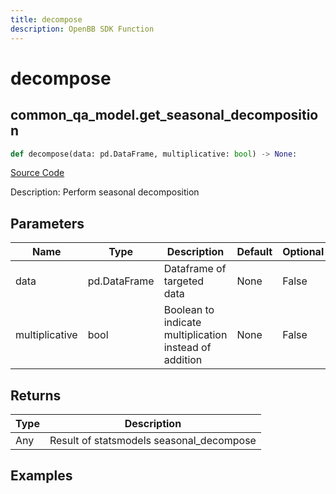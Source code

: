 ```yaml
---
title: decompose
description: OpenBB SDK Function
---
```

# decompose

## common_qa_model.get_seasonal_decomposition

```python
def decompose(data: pd.DataFrame, multiplicative: bool) -> None:
```
[Source Code](https://github.com/OpenBB-finance/OpenBBTerminal/tree/main/openbb_terminal/common/quantitative_analysis/qa_model.py#L45)

Description: Perform seasonal decomposition

## Parameters

| Name | Type | Description | Default | Optional |
| ---- | ---- | ----------- | ------- | -------- |
| data | pd.DataFrame | Dataframe of targeted data | None | False |
| multiplicative | bool | Boolean to indicate multiplication instead of addition | None | False |

## Returns

| Type | Description |
| ---- | ----------- |
| Any | Result of statsmodels seasonal_decompose |

## Examples

